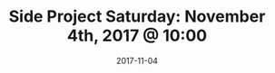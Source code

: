 ---
title:  "Side Project Saturday: November 4th, 2017 @ 10:00"
date:   2017-11-04
meetup_id: "244737543"
meetup_url: "https://www.meetup.com/CocoaHeads-Montreal/events/244737543/"
venue_name: "La Graine Brûlée"
venue_address: "921 Rue Sainte-Catherine Est, Montréal, QC"
venue_address_map_url: "https://maps.google.com/maps?f=q&hl=en&q=921+Rue+Sainte-Catherine+E%2C+Montr%C3%A9al%2C+QC+H2L%2C+Canada%2C+Montr%C3%A9al%2C+QC%2C+ca"
---